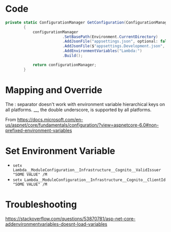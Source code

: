 # Code
```csharp
private static ConfigurationManager GetConfiguration(ConfigurationManager configurationManager)
        {
            configurationManager
                         .SetBasePath(Environment.CurrentDirectory)
                         .AddJsonFile("appsettings.json", optional: false, reloadOnChange: true)
                         .AddJsonFile($"appsettings.Development.json", optional: true, reloadOnChange: true)
                         .AddEnvironmentVariables("Lambda:")
                         .Build();

            return configurationManager;
        }
```

# Mapping and Override

The : separator doesn't work with environment variable hierarchical keys on all platforms. __, the double underscore, is supported by all platforms. 

From <https://docs.microsoft.com/en-us/aspnet/core/fundamentals/configuration/?view=aspnetcore-6.0#non-prefixed-environment-variables>


# Set Environment Variable

- ```setx Lambda__ModuleConfiguration__Infrastructure__Cognito__ValidIssuer   "SOME VALUE" /M```
- ```setx Lambda__ModuleConfiguration__Infrastructure__Cognito__ClientId  "SOME VALUE" /M```
 
# Troubleshooting
https://stackoverflow.com/questions/53870781/asp-net-core-addenvironmentvariables-doesnt-load-variables
